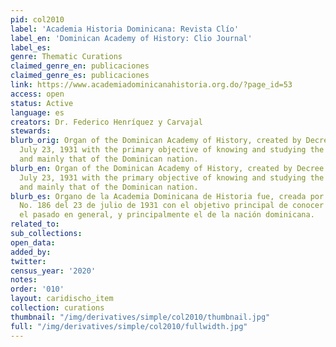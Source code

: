 ```yaml
---
pid: col2010
label: 'Academia Historia Dominicana: Revista Clío'
label_en: 'Dominican Academy of History: Clio Journal'
label_es:
genre: Thematic Curations
claimed_genre_en: publicaciones
claimed_genre_es: publicaciones
link: https://www.academiadominicanahistoria.org.do/?page_id=53
access: open
status: Active
language: es
creators: Dr. Federico Henríquez y Carvajal
stewards:
blurb_orig: Organ of the Dominican Academy of History, created by Decree No. 186 of
  July 23, 1931 with the primary objective of knowing and studying the past in general,
  and mainly that of the Dominican nation.
blurb_en: Organ of the Dominican Academy of History, created by Decree No. 186 of
  July 23, 1931 with the primary objective of knowing and studying the past in general,
  and mainly that of the Dominican nation.
blurb_es: Organo de la Academia Dominicana de Historia fue, creada por el Decreto
  No. 186 del 23 de julio de 1931 con el objetivo principal de conocer y estudiar
  el pasado en general, y principalmente el de la nación dominicana.
related_to:
sub_collections:
open_data:
added_by:
twitter:
census_year: '2020'
notes:
order: '010'
layout: caridischo_item
collection: curations
thumbnail: "/img/derivatives/simple/col2010/thumbnail.jpg"
full: "/img/derivatives/simple/col2010/fullwidth.jpg"
---
```

